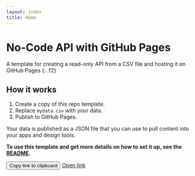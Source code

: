 ```yaml
---
layout: index
title: Home
---
```

# No-Code API with GitHub Pages

A template for creating a read-only API from a CSV file and hosting it on GitHub Pages
{: .f2}

## How it works

1. Create a copy of this repo template.
2. Replace `mydata.csv` with your data.
3. Publish to GitHub Pages.

Your data is published as a JSON file that you can use to pull content into your apps and design tools.

**To use this template and get more details on how to set it up, see the [README](https://github.com/githubfornocoders/nocode-api-github-pages#readme).**

<div class="d-flex mt-6">
<button id="copy" data-clipboard-text="{{ site.url }}{{ site.baseurl }}/api.json" class="btn-mktg btn-large-mktg mr-3">Copy link to clipboard</button>
<a href="{{ site.url }}{{ site.baseurl }}/api.json" class="btn-mktg btn-muted-mktg btn-large-mktg" target="_blank">Open link</a>
</div>

<div role="alert" id="feedback-success" class="p-1" style="display:none;">
  <div class="Toast Toast--success">
    <span class="Toast-icon">
      <!-- <%= octicon "check" %> -->
      <svg width="12" height="16" viewBox="0 0 12 16" class="octicon octicon-check" aria-hidden="true">
        <path fill-rule="evenodd" d="M12 5l-8 8-4-4 1.5-1.5L4 10l6.5-6.5L12 5z" />
      </svg>
    </span>
    <span class="Toast-content">Link copied!</span>
  </div>
</div>

<div role="alert" id="feedback-error" class="p-1" style="display:none;">
  <div class="Toast Toast--error">
    <span class="Toast-icon">
      <!-- <%= octicon "stop" %> -->
      <svg width="14" height="16" viewBox="0 0 14 16" class="octicon octicon-stop" aria-hidden="true">
        <path
          fill-rule="evenodd"
          d="M10 1H4L0 5v6l4 4h6l4-4V5l-4-4zm3 9.5L9.5 14h-5L1 10.5v-5L4.5 2h5L13 5.5v5zM6 4h2v5H6V4zm0 6h2v2H6v-2z"
        />
      </svg>
    </span>
    <span class="Toast-content">Something went wrong. ☹️ Please refresh the page and try again.</span>
  </div>
</div>
